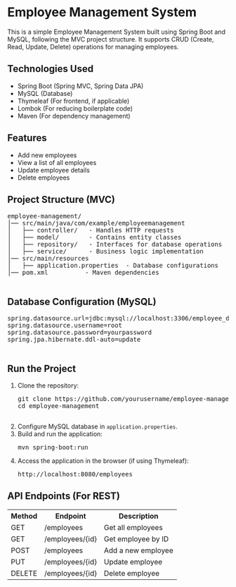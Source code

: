 <h1>Employee Management System</h1>
    <p>This is a simple Employee Management System built using Spring Boot and MySQL, following the MVC project structure. It supports CRUD (Create, Read, Update, Delete) operations for managing employees.</p>
    <h2>Technologies Used</h2>
    <ul>
        <li>Spring Boot (Spring MVC, Spring Data JPA)</li>
        <li>MySQL (Database)</li>
        <li>Thymeleaf (For frontend, if applicable)</li>
        <li>Lombok (For reducing boilerplate code)</li>
        <li>Maven (For dependency management)</li>
    </ul>
    <h2>Features</h2>
    <ul>
        <li>Add new employees</li>
        <li>View a list of all employees</li>
        <li>Update employee details</li>
        <li>Delete employees</li>
    </ul>
    <h2>Project Structure (MVC)</h2>
    <pre>
employee-management/
│── src/main/java/com/example/employeemanagement
│   ├── controller/   - Handles HTTP requests
│   ├── model/        - Contains entity classes
│   ├── repository/   - Interfaces for database operations
│   ├── service/      - Business logic implementation
│── src/main/resources
│   ├── application.properties  - Database configurations
│── pom.xml          - Maven dependencies
    </pre>
    <h2>Database Configuration (MySQL)</h2>
    <pre>
spring.datasource.url=jdbc:mysql://localhost:3306/employee_db
spring.datasource.username=root
spring.datasource.password=yourpassword
spring.jpa.hibernate.ddl-auto=update
    </pre>
    <h2>Run the Project</h2>
    <ol>
        <li>Clone the repository:</li>
        <pre>
git clone https://github.com/yourusername/employee-management.git
cd employee-management
        </pre>
        <li>Configure MySQL database in <code>application.properties</code>.</li>
        <li>Build and run the application:</li>
        <pre>mvn spring-boot:run</pre>
        <li>Access the application in the browser (if using Thymeleaf):</li>
        <pre>http://localhost:8080/employees</pre>
    </ol>
<h2>API Endpoints (For REST)</h2>
    <table>
        <tr>
            <th>Method</th>
            <th>Endpoint</th>
            <th>Description</th>
        </tr>
        <tr>
            <td>GET</td>
            <td>/employees</td>
            <td>Get all employees</td>
        </tr>
        <tr>
            <td>GET</td>
            <td>/employees/{id}</td>
            <td>Get employee by ID</td>
        </tr>
        <tr>
            <td>POST</td>
            <td>/employees</td>
            <td>Add a new employee</td>
        </tr>
        <tr>
            <td>PUT</td>
            <td>/employees/{id}</td>
            <td>Update employee</td>
        </tr>
        <tr>
            <td>DELETE</td>
            <td>/employees/{id}</td>
            <td>Delete employee</td>
        </tr>
    </table>

